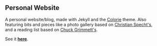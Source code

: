 ## Personal Website

A personal website/blog, made with Jekyll and the [Colorie](https://github.com/ronv/colorie) theme.
Also featuring bits and pieces like a photo gallery based on [Christian Specht's](https://christianspecht.de/2014/03/08/generating-an-image-gallery-with-jekyll-and-lightbox2/), and a reading list based on [Chuck Grimmett's](http://www.cagrimmett.com/reading/).

See it **[here](https://penborter.com)**.
